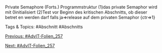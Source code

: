 Private Semaphore (Forts.)
Programmstruktur
(1)das private Semaphor wird mit 0initialisiert
(2)Test vor Beginn des kritischen Abschnitts, ob dieser betret en werden darf
falls ja⇒release auf dem privaten Semaphor {ctr⇒1}

   Tags & Topics:
   #Abschnitt
   #Abschnitts

[Previous: #AdvIT-Folien_257](AdvIT-Folien_257.md)

[Next: #AdvIT-Folien_257](AdvIT-Folien_257.md)